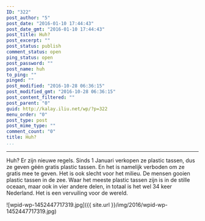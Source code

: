 ```yaml
---
ID: "322"
post_author: "5"
post_date: "2016-01-10 17:44:43"
post_date_gmt: "2016-01-10 17:44:43"
post_title: Huh?
post_excerpt: ""
post_status: publish
comment_status: open
ping_status: open
post_password: ""
post_name: huh
to_ping: ""
pinged: ""
post_modified: "2016-10-28 06:36:15"
post_modified_gmt: "2016-10-28 06:36:15"
post_content_filtered: ""
post_parent: "0"
guid: http://kalay.iliu.net/wp/?p=322
menu_order: "0"
post_type: post
post_mime_type: ""
comment_count: "0"
title: Huh?
...
```

---

Huh?
Er zijn nieuwe regels.
Sinds 1 Januari verkopen ze plastic tassen, dus ze geven g&eacute;&eacute;n gratis plastic tassen. En het is namelijk verboden om ze gratis mee te geven.
Het is ook slecht voor het milieu.
De mensen gooien plastic tassen in de zee. Waar het meeste plastic tassen zijn is in de stille oceaan, maar ook in vier andere delen, in totaal is het wel 34 keer Nederland. Het is een vervuiling voor de wereld.

![wpid-wp-1452447717319.jpg]({{ site.url }}/img/2016/wpid-wp-1452447717319.jpg)

